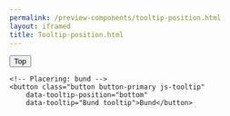 ```yaml
--- 
permalink: /preview-components/tooltip-position.html
layout: iframed 
title: Tooltip-position.html
---
```

<div class="container py-8">
    <!-- Placering: top -->
    <button class="button button-primary js-tooltip"
        data-tooltip-position="top" data-tooltip="Top tooltip">Top</button>

    <!-- Placering: bund -->
    <button class="button button-primary js-tooltip"
        data-tooltip-position="bottom"
        data-tooltip="Bund tooltip">Bund</button>
</div>